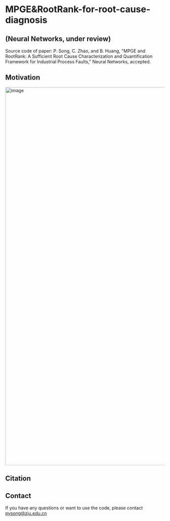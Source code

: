 # MPGE&RootRank-for-root-cause-diagnosis 
## (Neural Networks, under review)
Source code of paper: P. Song, C. Zhao, and B. Huang, "MPGE and RootRank: A Sufficient Root Cause Characterization and Quantification Framework for Industrial Process Faults," Neural Networks, accepted.

## Motivation
<img width="1195" alt="image" src="https://user-images.githubusercontent.com/88123091/212027061-8e28934a-6881-4625-b81e-3f1fa3a572a9.png">

## Citation

## Contact
If you have any questions or want to use the code, please contact pysong@zju.edu.cn
